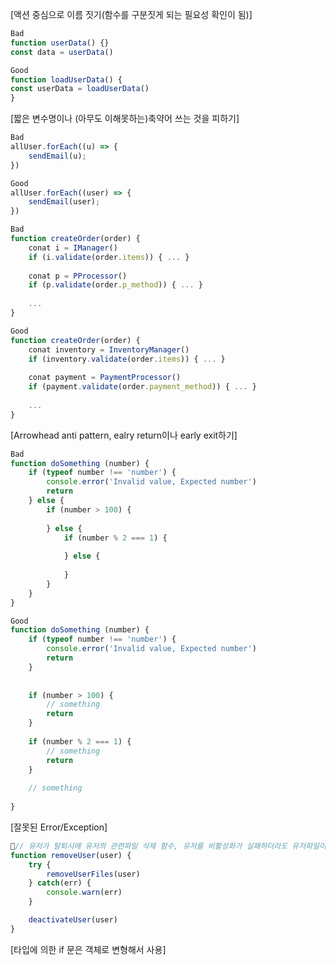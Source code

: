 
[액션 중심으로 이름 짓기(함수를 구분짓게 되는 필요성 확인이 됨)]
```javascript
Bad
function userData() {}
const data = userData()

Good
function loadUserData() {
const userData = loadUserData()
}
```

[짧은 변수명이나 (아무도 이해못하는)축약어 쓰는 것을 피하기]
```javascript
Bad
allUser.forEach((u) => {
	sendEmail(u);
})

Good
allUser.forEach((user) => {
	sendEmail(user);
})

Bad
function createOrder(order) {
	conat i = IManager()
	if (i.validate(order.items)) { ... }
	
	conat p = PProcessor()
	if (p.validate(order.p_method)) { ... }
	
	...
}

Good
function createOrder(order) {
	conat inventory = InventoryManager()
	if (inventory.validate(order.items)) { ... }
	
	conat payment = PaymentProcessor()
	if (payment.validate(order.payment_method)) { ... }
	
	...
}
```

[Arrowhead anti pattern, ealry return이나 early exit하기]
```javascript
Bad
function doSomething (number) {
	if (typeof number !== 'number') {
		console.error('Invalid value, Expected number')
		return
	} else {
		if (number > 100) {
		
		} else {
			if (number % 2 === 1) {
			
			} else {
			
			}
		}
	}
}

Good
function doSomething (number) {
	if (typeof number !== 'number') {
		console.error('Invalid value, Expected number')
		return
	}
		
	
	if (number > 100) {
		// something
		return
	} 
	
	if (number % 2 === 1) {
		// something
		return
	} 
	
	// something
	
}
```

[잘못된 Error/Exception]
```javascript
// 유저가 탈퇴시에 유저의 관련파일 삭제 함수, 유저를 비활성화가 실패하더라도 유저파일이 삭제됨...
function removeUser(user) {
	try {
		removeUserFiles(user)
	} catch(err) {
		console.warn(err)
	}

	deactivateUser(user)
}
```

[타입에 의한 if 문은 객체로 변형해서 사용]
